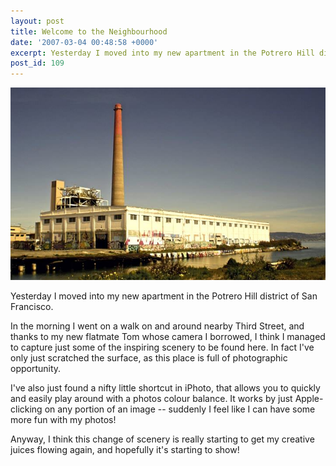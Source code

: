 ```yaml
---
layout: post
title: Welcome to the Neighbourhood
date: '2007-03-04 00:48:58 +0000'
excerpt: Yesterday I moved into my new apartment in the Potrero Hill district of San Francisco.
post_id: 109
---
```

![Dogpatch, San Francisco](/assets/2007/03/welcome_to_the_neighbourhood.jpg)

Yesterday I moved into my new apartment in the Potrero Hill district of San Francisco.

In the morning I went on a walk on and around nearby Third Street, and thanks to my new flatmate Tom whose camera I borrowed, I think I managed to capture just some of the inspiring scenery to be found here. In fact I've only just scratched the surface, as this place is full of photographic opportunity.

I've also just found a nifty little shortcut in iPhoto, that allows you to quickly and easily play around with a photos colour balance. It works by just Apple-clicking on any portion of an image -- suddenly I feel like I can have some more fun with my photos!

Anyway, I think this change of scenery is really starting to get my creative juices flowing again, and hopefully it's starting to show!